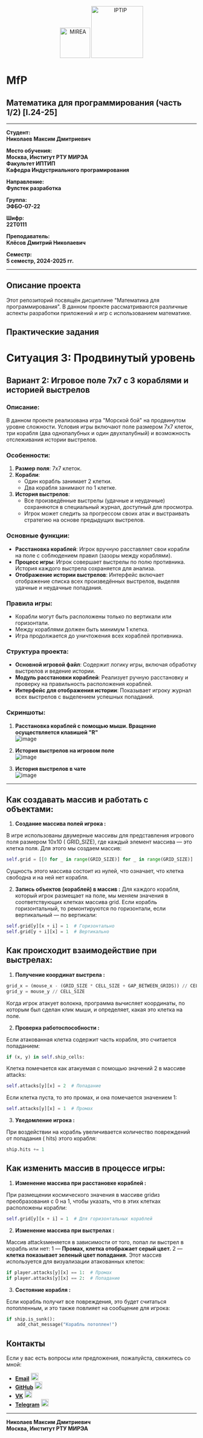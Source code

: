 <p align="center">
  <img src="https://www.mirea.ru/upload/medialibrary/c1a/MIREA_Gerb_Colour.jpg" alt="MIREA" width="80"/>
  <img src="https://www.mirea.ru/upload/medialibrary/26c/FTI_colour.jpg" alt="IPTIP" width="137"/> 
</p>

# MfP
## Математика для программирования (часть 1/2) [I.24-25]
---

**Студент:**  
**Николаев Максим Дмитриевич**  

**Место обучения:**  
**Москва, Институт РТУ МИРЭА**  
**Факультет ИПТИП**  
**Кафедра Индустриального програмирования**  

**Направление:**  
**Фулстек разработка**  

**Группа:**  
**ЭФБО-07-22**  

**Шифр:**  
**22Т0111**  

**Преподаватель:**  
**Клёсов Дмитрий Николаевич**  

**Семестр:**  
**5 семестр, 2024-2025 гг.**

---

## Описание проекта

Этот репозиторий посвящён дисциплине "Математика для программирования". В данном проекте рассматриваются различные аспекты разработки приложений и игр с использованием математике.

## Практические задания
# Ситуация 3: Продвинутый уровень

## Вариант 2: Игровое поле 7x7 с 3 кораблями и историей выстрелов

### Описание:

В данном проекте реализована игра "Морской бой" на продвинутом уровне сложности. Условия игры включают поле размером 7x7 клеток, три корабля (два однопалубных и один двухпалубный) и возможность отслеживания истории выстрелов.

### Особенности:

1. **Размер поля**: 7x7 клеток.
2. **Корабли**:
   - Один корабль занимает 2 клетки.
   - Два корабля занимают по 1 клетке.
3. **История выстрелов**:
   - Все произведённые выстрелы (удачные и неудачные) сохраняются в специальный журнал, доступный для просмотра.
   - Игрок может следить за прогрессом своих атак и выстраивать стратегию на основе предыдущих выстрелов.

### Основные функции:
- **Расстановка кораблей**: Игрок вручную расставляет свои корабли на поле с соблюдением правил (зазоры между кораблями).
- **Процесс игры**: Игрок совершает выстрелы по полю противника. История каждого выстрела сохраняется для анализа.
- **Отображение истории выстрелов**: Интерфейс включает отображение списка всех произведённых выстрелов, выделяя удачные и неудачные попадания.

### Правила игры:
- Корабли могут быть расположены только по вертикали или горизонтали.
- Между кораблями должен быть минимум 1 клетка.
- Игра продолжается до уничтожения всех кораблей противника.

### Структура проекта:
- **Основной игровой файл**: Содержит логику игры, включая обработку выстрелов и ведение истории.
- **Модуль расстановки кораблей**: Реализует ручную расстановку и проверку на правильность расположения кораблей.
- **Интерфейс для отображения истории**: Показывает игроку журнал всех выстрелов с выделением успешных попаданий.

### Скриншоты:

1. **Расстановка кораблей с помощью мыши. Вращение осуществляется клавишей "R"**  
   ![image](https://github.com/user-attachments/assets/8f8cc8ed-ab77-43f3-ac86-686ca7446852)
   
2. **История выстрелов на игровом поле**  
   ![image](https://github.com/user-attachments/assets/09cb7717-08f9-4a5c-bb80-6dee7765c644)
   
3. **История выстрелов в чате**  
   ![image](https://github.com/user-attachments/assets/165212c2-fe82-4aa7-a954-fe6364655ca6)

---

## Как создавать массив и работать с объектами:
1. **Создание массива полей игрока :**

В игре использованы двумерные массивы для представления игрового поля размером 10x10 ( GRID_SIZE), где каждый элемент массива — это клетка поля. Для этого мы создаем массив:
```python
self.grid = [[0 for _ in range(GRID_SIZE)] for _ in range(GRID_SIZE)]
```
Сущность этого массива состоит из нулей, что означает, что клетка свободна и на ней нет корабля.

2. **Запись объектов (кораблей) в массив :**
Для каждого корабля, который игрок размещает на поле, мы меняем значения в соответствующих клетках массива grid. Если корабль горизонтальный, то ремонтируются по горизонтали, если вертикальный — по вертикали:
```python
self.grid[y][x + i] = 1  # Горизонтально
self.grid[y + i][x] = 1  # Вертикально
```

## Как происходит взаимодействие при выстрелах:
1. **Получение координат выстрела :**
```python
grid_x = (mouse_x - (GRID_SIZE * CELL_SIZE + GAP_BETWEEN_GRIDS)) // CELL_SIZE
grid_y = mouse_y // CELL_SIZE
```
Когда игрок атакует волокна, программа вычисляет координаты, по которым был сделан клик мыши, и определяет, какая это клетка на поле.

2. **Проверка работоспособности :**

Если атакованная клетка содержит часть корабля, это считается попаданием:
```python
if (x, y) in self.ship_cells:
```
Клетка помечается как атакуемая с помощью значений 2 в массиве attacks:
```python
self.attacks[y][x] = 2  # Попадание
```
Если клетка пуста, то это промах, и она помечается значением 1:
```python
self.attacks[y][x] = 1  # Промах
```
3. **Уведомление игрока :**

При воздействии на корабль увеличивается количество повреждений от попадания ( hits) этого корабля:
```python
ship.hits += 1
```

## Как изменить массив в процессе игры:
1. **Изменение массива при расстановке кораблей :**

При размещении космического значения в массиве gridиз преобразования с 0 на 1, чтобы указать, что в этих клетках расположены корабли:
```python
self.grid[y][x + i] = 1  # Для горизонтальных кораблей
```

2. **Изменение массива при выстрелах :**

Массив attacksменяется в зависимости от того, попал ли выстрел в корабль или нет:
1 — **Промах, клетка отображает серый цвет.**
2 — **клетка показывает зеленый цвет попадания.**
Этот массив используется для визуализации атакованных клеток:
```python
if player.attacks[y][x] == 1:  # Промах
if player.attacks[y][x] == 2:  # Попадание
```
3. **Состояние корабля :**

Если корабль получит все повреждения, это будет считаться потопленным, и это также повлияет на сообщение для игрока:
```python
if ship.is_sunk():
    add_chat_message("Корабль потоплен!")
 ```   
## Контакты

Если у вас есть вопросы или предложения, пожалуйста, свяжитесь со мной:

- **[Email](mailto:nikolaev.m.d2@edu.mirea.ru)** <img src="https://www.svgrepo.com/show/452213/gmail.svg" alt="Email Icon" width="20"/>
- **[GitHub](https://github.com/MaxNiko2903)** <img src="https://www.svgrepo.com/show/475654/github-color.svg" alt="GitHub Icon" width="20"/>
- **[VK](https://vk.com/maxniko2903)** <img src="https://www.svgrepo.com/show/349554/vk.svg" alt="VK Icon" width="20"/>
- **[Telegram](https://t.me/maxniko2903)** <img src="https://www.svgrepo.com/show/354443/telegram.svg" alt="Telegram Icon" width="20"/>

---

**Николаев Максим Дмитриевич**  
**Москва, Институт РТУ МИРЭА** 

